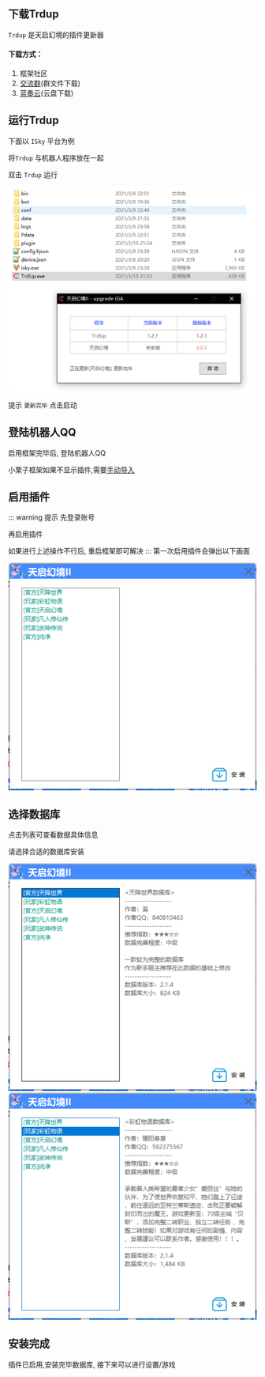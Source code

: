 <!-- ## 1. 下载机器人框架

目前支持以下机器人平台

* OnO<Badge text="可用"/>

* NanBot<Badge text="可用"/>

* Lemon<Badge text="可用"/>

* 小栗子<Badge text="可用"/>

* QQMini<Badge text="可用"/>

* ISky<Badge text="可用"/>

* VLQ<Badge text="可用"/> -->
  
<!-- * CQ<Badge text="停止维护" type="warning"/>

* QQLight<Badge text="停止维护" type="warning"/>

* 先驱<Badge text="停止维护" type="warning"/>

* Cat<Badge text="停止维护" type="warning"/> -->

## 下载Trdup

`Trdup` 是天启幻境的插件更新器

#### 下载方式：

1. 框架社区
2. [交流群](https://jq.qq.com/?_wv=1027&k=uEz7FvmT)(群文件下载)
3. [蓝奏云](https://www.lanzoux.com/b01nmqkwf)(云盘下载)

## 运行Trdup

下面以 `ISky` 平台为例

将`Trdup` 与机器人程序放在一起

双击 `Trdup` 运行

![An image](./image/install/1.png)

提示 `更新完毕` 点击启动

## 登陆机器人QQ

启用框架完毕后, 登陆机器人QQ

小栗子框架如果不显示插件,需要[手动导入](#小栗子需手动导入)

## 启用插件
::: warning 提示
先登录账号

再启用插件

如果进行上述操作不行后, 重启框架即可解决
:::
第一次启用插件会弹出以下画面

<Badge text="NanBot平台不会出现该画面" type="warning"/>

![An image](./image/install/2.png)

## 选择数据库

点击列表可查看数据具体信息

请选择合适的数据库安装

<Badge text="NanBot默认安装天降世界数据" type="warning"/>

![An image](./image/install/3.png)
![An image](./image/install/4.png)

## 安装完成

插件已启用,安装完毕数据库, 接下来可以进行设置/游戏